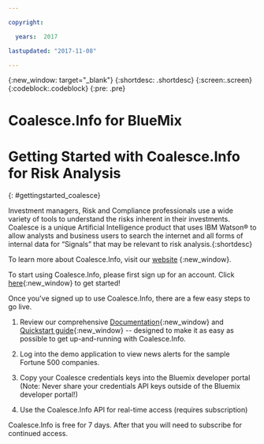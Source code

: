 ```yaml
---

copyright:

  years:  2017

lastupdated: "2017-11-08"

---
```


{:new_window: target="_blank"}
{:shortdesc: .shortdesc}
{:screen:.screen}
{:codeblock:.codeblock}
{:pre: .pre}


# Coalesce.Info for BlueMix

# Getting Started with Coalesce.Info for Risk Analysis
{: #gettingstarted_coalesce}

Investment managers, Risk and Compliance professionals use a wide variety of tools to understand the risks inherent in their investments. Coalesce is a unique Artificial Intelligence product that uses IBM Watson® to allow analysts and business users to search the internet and all forms of internal data for “Signals” that may be relevant to risk analysis.{:shortdesc}

To learn more about Coalesce.Info, visit our [website](http://coalesce.info/) {:new_window}.

To start using Coalesce.Info, please first sign up for an account. Click [here](https://v2-0.coalesce.info/html/index.html#/signup){:new_window} to get started!

Once you've signed up to use Coalesce.Info, there are a few easy steps to go live.

1.	Review our comprehensive [Documentation](https://v2-0.coalesce.info/swagger-ui.html){:new_window} and [Quickstart guide](/setup/Coalesce_API_Document-IBM.docx){:new_window} -- designed to make it as easy as possible to get up-and-running with Coalesce.Info.

2.	Log into the demo application to view news alerts for the sample Fortune 500 companies.
  
3.	Copy your Coalesce credentials keys into the Bluemix developer portal (Note: Never share your credentials API keys outside of the Bluemix developer portal!)

4.	Use the Coalesce.Info API for real-time access (requires subscription) 


Coalesce.Info is free for 7 days. After that you will need to subscribe for continued access.
